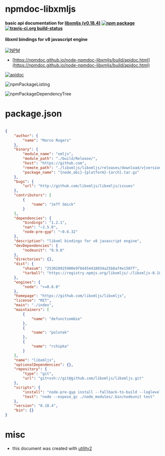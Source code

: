 # npmdoc-libxmljs

#### basic api documentation for  [libxmljs (v0.18.4)](https://github.com/libxmljs/libxmljs)  [![npm package](https://img.shields.io/npm/v/npmdoc-libxmljs.svg?style=flat-square)](https://www.npmjs.org/package/npmdoc-libxmljs) [![travis-ci.org build-status](https://api.travis-ci.org/npmdoc/node-npmdoc-libxmljs.svg)](https://travis-ci.org/npmdoc/node-npmdoc-libxmljs)

#### libxml bindings for v8 javascript engine

[![NPM](https://nodei.co/npm/libxmljs.png?downloads=true&downloadRank=true&stars=true)](https://www.npmjs.com/package/libxmljs)

- [https://npmdoc.github.io/node-npmdoc-libxmljs/build/apidoc.html](https://npmdoc.github.io/node-npmdoc-libxmljs/build/apidoc.html)

[![apidoc](https://npmdoc.github.io/node-npmdoc-libxmljs/build/screenCapture.buildCi.browser.%252Ftmp%252Fbuild%252Fapidoc.html.png)](https://npmdoc.github.io/node-npmdoc-libxmljs/build/apidoc.html)

![npmPackageListing](https://npmdoc.github.io/node-npmdoc-libxmljs/build/screenCapture.npmPackageListing.svg)

![npmPackageDependencyTree](https://npmdoc.github.io/node-npmdoc-libxmljs/build/screenCapture.npmPackageDependencyTree.svg)



# package.json

```json

{
    "author": {
        "name": "Marco Rogers"
    },
    "binary": {
        "module_name": "xmljs",
        "module_path": "./build/Release/",
        "host": "https://github.com",
        "remote_path": "./libxmljs/libxmljs/releases/download/v{version}/",
        "package_name": "{node_abi}-{platform}-{arch}.tar.gz"
    },
    "bugs": {
        "url": "http://github.com/libxmljs/libxmljs/issues"
    },
    "contributors": [
        {
            "name": "Jeff Smick"
        }
    ],
    "dependencies": {
        "bindings": "1.2.1",
        "nan": "~2.5.0",
        "node-pre-gyp": "~0.6.32"
    },
    "description": "libxml bindings for v8 javascript engine",
    "devDependencies": {
        "nodeunit": "0.9.0"
    },
    "directories": {},
    "dist": {
        "shasum": "253028925900e9f8d454418034a25b8af4e1507f",
        "tarball": "https://registry.npmjs.org/libxmljs/-/libxmljs-0.18.4.tgz"
    },
    "engines": {
        "node": ">=0.8.0"
    },
    "homepage": "https://github.com/libxmljs/libxmljs",
    "license": "MIT",
    "main": "./index",
    "maintainers": [
        {
            "name": "defunctzombie"
        },
        {
            "name": "polotek"
        },
        {
            "name": "rchipka"
        }
    ],
    "name": "libxmljs",
    "optionalDependencies": {},
    "repository": {
        "type": "git",
        "url": "git+ssh://git@github.com/libxmljs/libxmljs.git"
    },
    "scripts": {
        "install": "node-pre-gyp install --fallback-to-build --loglevel http",
        "test": "node --expose_gc ./node_modules/.bin/nodeunit test"
    },
    "version": "0.18.4",
    "bin": {}
}
```



# misc
- this document was created with [utility2](https://github.com/kaizhu256/node-utility2)
